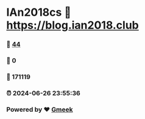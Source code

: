 # IAn2018cs :link: https://blog.ian2018.club 
### :page_facing_up: [44](https://blog.ian2018.club/tag.html) 
### :speech_balloon: 0 
### :hibiscus: 171119 
### :alarm_clock: 2024-06-26 23:55:36 
### Powered by :heart: [Gmeek](https://github.com/Meekdai/Gmeek)
